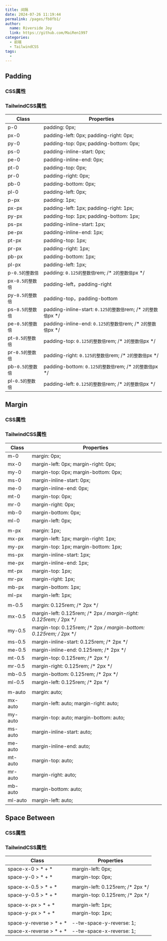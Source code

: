 ```yaml
---
title: 间隔
date: 2024-07-26 11:19:44
permalink: /pages/fb8fb1/
author:
  name: Riverside Joy
  link: https://github.com/MaiRen1997
categories:
  - 前端
  - TailwindCSS
tags:
  - 
---
```

## Padding

### CSS属性

### TailwindCSS属性

| Class            | Properties                                                   |
| ---------------- | ------------------------------------------------------------ |
| p-0              | padding: 0px;                                                |
| px-0             | padding-left: 0px; padding-right: 0px;                       |
| py-0             | padding-top: 0px; padding-bottom: 0px;                       |
| ps-0             | padding-inline-start: 0px;                                   |
| pe-0             | padding-inline-end: 0px;                                     |
| pt-0             | padding-top: 0px;                                            |
| pr-0             | padding-right: 0px;                                          |
| pb-0             | padding-bottom: 0px;                                         |
| pl-0             | padding-left: 0px;                                           |
| p-px             | padding: 1px;                                                |
| px-px            | padding-left: 1px; padding-right: 1px;                       |
| py-px            | padding-top: 1px; padding-bottom: 1px;                       |
| ps-px            | padding-inline-start: 1px;                                   |
| pe-px            | padding-inline-end: 1px;                                     |
| pt-px            | padding-top: 1px;                                            |
| pr-px            | padding-right: 1px;                                          |
| pb-px            | padding-bottom: 1px;                                         |
| pl-px            | padding-left: 1px;                                           |
| p-`0.5的整数倍`  | padding: `0.125的整数倍`rem; /* `2的整数倍`px */             |
| px-`0.5的整数倍` | padding-left，padding-right                                  |
| py-`0.5的整数倍` | padding-top，padding-bottom                                  |
| ps-`0.5的整数倍` | padding-inline-start:  `0.125的整数倍`rem; /* `2的整数倍`px */ |
| pe-`0.5的整数倍` | padding-inline-end:  `0.125的整数倍`rem; /* `2的整数倍`px */ |
| pt-`0.5的整数倍` | padding-top: `0.125的整数倍`rem; /* `2的整数倍`px */         |
| pr-`0.5的整数倍` | padding-right: `0.125的整数倍`rem; /* `2的整数倍`px */       |
| pb-`0.5的整数倍` | padding-bottom: `0.125的整数倍`rem; /* `2的整数倍`px */      |
| pl-`0.5的整数倍` | padding-left: `0.125的整数倍`rem; /* `2的整数倍`px */        |

## Margin

### CSS属性

### TailwindCSS属性

| Class   | Properties                                                   |
| ------- | ------------------------------------------------------------ |
| m-0     | margin: 0px;                                                 |
| mx-0    | margin-left: 0px; margin-right: 0px;                         |
| my-0    | margin-top: 0px; margin-bottom: 0px;                         |
| ms-0    | margin-inline-start: 0px;                                    |
| me-0    | margin-inline-end: 0px;                                      |
| mt-0    | margin-top: 0px;                                             |
| mr-0    | margin-right: 0px;                                           |
| mb-0    | margin-bottom: 0px;                                          |
| ml-0    | margin-left: 0px;                                            |
|         |                                                              |
| m-px    | margin: 1px;                                                 |
| mx-px   | margin-left: 1px; margin-right: 1px;                         |
| my-px   | margin-top: 1px; margin-bottom: 1px;                         |
| ms-px   | margin-inline-start: 1px;                                    |
| me-px   | margin-inline-end: 1px;                                      |
| mt-px   | margin-top: 1px;                                             |
| mr-px   | margin-right: 1px;                                           |
| mb-px   | margin-bottom: 1px;                                          |
| ml-px   | margin-left: 1px;                                            |
|         |                                                              |
| m-0.5   | margin: 0.125rem; /* 2px */                                  |
| mx-0.5  | margin-left: 0.125rem; /* 2px */ margin-right: 0.125rem; /* 2px */ |
| my-0.5  | margin-top: 0.125rem; /* 2px */ margin-bottom: 0.125rem; /* 2px */ |
| ms-0.5  | margin-inline-start: 0.125rem; /* 2px */                     |
| me-0.5  | margin-inline-end: 0.125rem; /* 2px */                       |
| mt-0.5  | margin-top: 0.125rem; /* 2px */                              |
| mr-0.5  | margin-right: 0.125rem; /* 2px */                            |
| mb-0.5  | margin-bottom: 0.125rem; /* 2px */                           |
| ml-0.5  | margin-left: 0.125rem; /* 2px */                             |
|         |                                                              |
| m-auto  | margin: auto;                                                |
| mx-auto | margin-left: auto; margin-right: auto;                       |
| my-auto | margin-top: auto; margin-bottom: auto;                       |
| ms-auto | margin-inline-start: auto;                                   |
| me-auto | margin-inline-end: auto;                                     |
| mt-auto | margin-top: auto;                                            |
| mr-auto | margin-right: auto;                                          |
| mb-auto | margin-bottom: auto;                                         |
| ml-auto | margin-left: auto;                                           |

## Space Between

### CSS属性

### TailwindCSS属性

| Class                   | Properties                       |
| ----------------------- | -------------------------------- |
| space-x-0 > * + *       | margin-left: 0px;                |
| space-y-0 > * + *       | margin-top: 0px;                 |
|                         |                                  |
| space-x-0.5 > * + *     | margin-left: 0.125rem; /* 2px */ |
| space-y-0.5 > * + *     | margin-top: 0.125rem; /* 2px */  |
|                         |                                  |
| space-x-px > * + *      | margin-left: 1px;                |
| space-y-px > * + *      | margin-top: 1px;                 |
|                         |                                  |
| space-y-reverse > * + * | --tw-space-y-reverse: 1;         |
| space-x-reverse > * + * | --tw-space-x-reverse: 1;         |



















